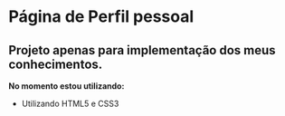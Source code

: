 # Página de Perfil pessoal
## Projeto apenas para implementação dos meus conhecimentos.
**No momento estou utilizando:**
 - Utilizando HTML5 e CSS3 